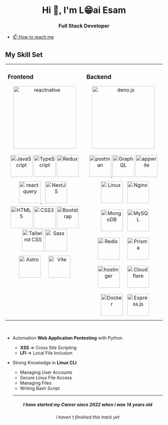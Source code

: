 <h1 align="center">Hi 👋, I'm L😁ai Esam</h1>
<h3 align="center">Full Stack Developer</h3>

-   [📫 How to reach me](https://www.linkedin.com/in/loai-esam-109971215/)

## My Skill Set

<table><tr><td valign="top" width="50%">

### Frontend

<div align="center">  
<a href="https://reactjs.org/" target="_blank"><img  src="https://reactnative.dev/img/header_logo.svg" alt="reactnative" alt="React" height="200" /></a><br/><br/>
<a href="https://www.javascript.com/" target="_blank"><img  src="https://profilinator.rishav.dev/skills-assets/javascript-original.svg" alt="JavaScript" height="70" /></a>  
<a href="https://www.typescriptlang.org/" target="_blank"><img  src="https://profilinator.rishav.dev/skills-assets/typescript-original.svg" alt="TypeScript" height="70" /></a>  
<a href="https://redux.js.org/" target="_blank"><img  src="https://profilinator.rishav.dev/skills-assets/redux-original.svg" alt="Redux" height="70" /></a>   
<a href="https://react-query-v3.tanstack.com/" target="_blank" rel="noreferrer"> <img src="https://react-query-v3.tanstack.com/_next/static/images/emblem-light-628080660fddb35787ff6c77e97ca43e.svg" alt="react query"height="70"/> </a>
<a href="https://nextjs.org/" target="_blank"><img style="margin: 10px" src="https://profilinator.rishav.dev/skills-assets/nextjs.png" alt="NextJS" height="70" /></a>  
<a href="https://en.wikipedia.org/wiki/HTML5" target="_blank"><img  src="https://profilinator.rishav.dev/skills-assets/html5-original-wordmark.svg" alt="HTML5" height="70" /></a>  
<a href="https://www.w3schools.com/css/" target="_blank"><img  src="https://profilinator.rishav.dev/skills-assets/css3-original-wordmark.svg" alt="CSS3" height="70" /></a>   
<a href="https://getbootstrap.com/docs/3.4/javascript/" target="_blank"><img  src="https://profilinator.rishav.dev/skills-assets/bootstrap-plain.svg" alt="Bootstrap" height="70" /></a>  
<a href="https://www.tailwindcss.com/" target="_blank"><img  src="https://profilinator.rishav.dev/skills-assets/tailwindcss.svg" alt="Tailwind CSS" height="70" /></a>  
<a href="https://sass-lang.com/" target="_blank"><img  src="https://profilinator.rishav.dev/skills-assets/sass-original.svg" alt="Sass" height="70" /></a>  
<a href="https://www.astro.build/" target="_blank"><img style="margin: 10px" src="https://profilinator.rishav.dev/skills-assets/astro.svg" alt="Astro" height="70" /></a>  
<a href="https://vitejs.dev/" target="_blank"><img style="margin: 10px" src="https://seeklogo.com/images/V/vite-logo-BFD4283991-seeklogo.com.png" alt="Vite" height="70" /></a> 
</div>
</td><td valign="top" width="50%">

### Backend

<div align="center">  
<a href="https://deno.land/" target="_blank"><img  src="https://upload.wikimedia.org/wikipedia/commons/thumb/e/e8/Deno_2021.svg/1024px-Deno_2021.svg.png" alt="deno.js" height="200" /></a><br/><br/>
<a href="https://postman.com" target="_blank" rel="noreferrer"> <img src="https://www.vectorlogo.zone/logos/getpostman/getpostman-icon.svg" alt="postman"  height="70"/> </a>
<a href="https://graphql.org/" target="_blank"> 
<img  src="https://profilinator.rishav.dev/skills-assets/graphql.png" alt="GraphQL" height="70" /></a>
<a href="https://appwrite.io" target="_blank" rel="noreferrer"> <img src="https://www.vectorlogo.zone/logos/appwriteio/appwriteio-icon.svg" alt="appwrite" height="70"/> </a>  
<a href="https://www.linux.org/" target="_blank"><img style="margin: 10px" src="https://profilinator.rishav.dev/skills-assets/linux-original.svg" alt="Linux" height="70" /></a>  
<a href="https://www.nginx.com/" target="_blank"><img  src="https://profilinator.rishav.dev/skills-assets/nginx-original.svg" alt="Nginx" height="70" /></a>  
<a href="https://www.mongodb.com/" target="_blank"><img style="margin: 10px" src="https://profilinator.rishav.dev/skills-assets/mongodb-original-wordmark.svg" alt="MongoDB" height="70" /></a>  
<a href="https://www.mysql.com/" target="_blank"><img  src="https://profilinator.rishav.dev/skills-assets/mysql-original-wordmark.svg" alt="MySQL" height="70" /></a>  
<a href="https://redis.io/" target="_blank"><img style="margin: 10px" src="https://profilinator.rishav.dev/skills-assets/redis-original-wordmark.svg" alt="Redis" height="70" ><a>
<a href="https://www.prisma.io/" target="_blank"><img style="margin: 10px" src="https://profilinator.rishav.dev/skills-assets/prisma.png" alt="Prisma" height="70" /></a>  
<a href="https://www.hostinger.com/" target="_blank"><img style="margin: 10px" src="https://www.hostinger.com/logo-400x400.png" alt="hostinger" height="70" /></a>
<a href="https://www.cloudflare.com/" target="_blank"><img style="margin: 10px" src="https://cdn-icons-png.flaticon.com/512/5969/5969044.png" alt="Cloudflare" height="70" /></a>
<a href="https://www.docker.com/" target="_blank"><img style="margin: 10px" src="https://profilinator.rishav.dev/skills-assets/docker-original-wordmark.svg" alt="Docker" height="70" /></a> 
<a href="https://expressjs.com/" target="_blank"><img  src="https://user-images.githubusercontent.com/11978772/40430986-a0eb7b92-5e63-11e8-80eb-43fe07f664a6.png" alt="Express.js" height="70" /></a>  
</div>

</table>
<br />

-   Automation **Web Application Pentesting** with Python

    -   **XSS** => Cross Site Scripting
    -   **LFI** => Local File Inclusion

-   Strong Knowledge in **Linux CLI**
    -   Managing User Accounts
    -   Secure Linux File Access
    -   Managing Files
    -   Writing Bash Script
    <hr>
    <h5 align="center">I have started my Career since 2022 when i was 14 years old</h5>
    <h6 align="center">i haven`t finished this track yet</h6>
